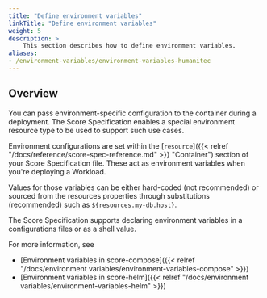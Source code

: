 ```yaml
---
title: "Define environment variables"
linkTitle: "Define environment variables"
weight: 5
description: >
    This section describes how to define environment variables.
aliases:
- /environment-variables/environment-variables-humanitec
---
```


## Overview

You can pass environment-specific configuration to the container during a deployment. The Score Specification enables a special environment resource type to be used to support such use cases.

Environment configurations are set within the [`resource`]({{< relref "/docs/reference/score-spec-reference.md" >}} "Container") section of your Score Specification file. These act as environment variables when you're deploying a Workload.

Values for those variables can be either hard-coded (not recommended) or sourced from the resources properties through substitutions (recommended) such as `${resources.my-db.host}`.

The Score Specification supports declaring environment variables in a configurations files or as a shell value.

For more information, see

- [Environment variables in score-compose]({{< relref "/docs/environment variables/environment-variables-compose" >}})
- [Environment variables in score-helm]({{< relref "/docs/environment variables/environment-variables-helm" >}}) 